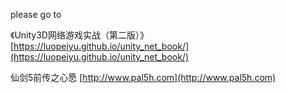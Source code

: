 please go to

《Unity3D网络游戏实战（第二版）》
[https://luopeiyu.github.io/unity_net_book/](https://luopeiyu.github.io/unity_net_book/)

仙剑5前传之心愿
[http://www.pal5h.com](http://www.pal5h.com)